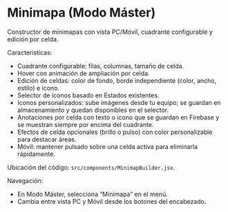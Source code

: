# Minimapa (Modo Máster)

Constructor de minimapas con vista PC/Móvil, cuadrante configurable y edición por celda.

Características:

- Cuadrante configurable: filas, columnas, tamaño de celda.
- Hover con animación de ampliación por celda.
- Edición de celdas: color de fondo, borde independiente (color, ancho, estilo) e icono.
- Selector de iconos basado en Estados existentes.
- Iconos personalizados: sube imágenes desde tu equipo; se guardan en almacenamiento y quedan disponibles en el selector.
- Anotaciones por celda con texto o icono que se guardan en Firebase y se muestran siempre por encima del cuadrante.
- Efectos de celda opcionales (brillo o pulso) con color personalizable para destacar áreas.
- Móvil: mantener pulsado sobre una celda activa para eliminarla rápidamente.

Ubicación del código: `src/components/MinimapBuilder.jsx`.

Navegación:

- En Modo Máster, selecciona “Minimapa” en el menú.
- Cambia entre vista PC y Móvil desde los botones del encabezado.
